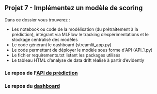 ## Projet 7 - Implémentez un modèle de scoring

Dans ce dossier vous trouverez :

- Les notebook ou code de la modélisation (du prétraitement à la prédiction), intégrant via MLFlow le tracking d’expérimentations et le stockage centralisé des modèles
- Le code générant le dashboard (streamlit_app.py)
- Le code permettant de déployer le modèle sous forme d'API (API_1.py)
- Le fichier requirements.txt listant les packages utilisés 
- Le tableau HTML d’analyse de data drift réalisé à partir d’evidently

### Le repos de l'[API de prédiction](https://github.com/joycekuohmoukouri/creditworthiness-scoring)

### Le repos du [dashboard](https://github.com/joycekuohmoukouri/dashboard-creditworthiness-scoring)

